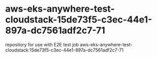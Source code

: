 # aws-eks-anywhere-test-cloudstack-15de73f5-c3ec-44e1-897a-dc7561adf2c7-71
repository for use with E2E test job aws-eks-anywhere-test-cloudstack:15de73f5-c3ec-44e1-897a-dc7561adf2c7-71

